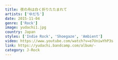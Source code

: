 ```yaml
---
title: 夜​の​舟​は​白​く​折​り​た​た​ま​れ​て
artists: ['ゆだち']
date: 2015-11-04
genre: ['Rock']
image: yudachi1.jpg
country: Japan
styles: ['Indie Rock', 'Shoegaze', 'Ambient']
video: https://www.youtube.com/watch?v=e7UniwYhP3s
link: https://yudachi.bandcamp.com/album/-
category: J-Rock
---
```

